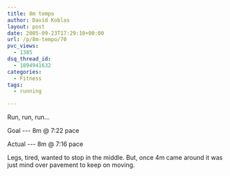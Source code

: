 ```yaml
---
title: 8m tempo
author: David Koblas
layout: post
date: 2005-09-23T17:29:10+00:00
url: /p/8m-tempo/70
pvc_views:
  - 1385
dsq_thread_id:
  - 1894941632
categories:
  - Fitness
tags:
  - running

---
```

Run, run, run...

Goal --- 8m @ 7:22 pace

Actual --- 8m @ 7:16 pace

Legs, tired, wanted to stop in the middle. But, once 4m came around it was just mind over pavement to keep on moving.

